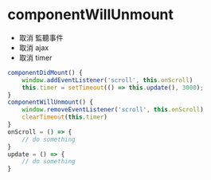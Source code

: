 # componentWillUnmount

- 取消 監聽事件
- 取消 ajax
- 取消 timer

```jsx
componentDidMount() {
    window.addEventListener('scroll', this.onScroll)
    this.timer = setTimeout(() => this.update(), 3000);
}
componentWillUnmount() {
    window.removeEventListener('scroll', this.onScroll)
    clearTimeout(this.timer)
}
onScroll = () => {
    // do something
}
update = () => {
    // do something
}
```